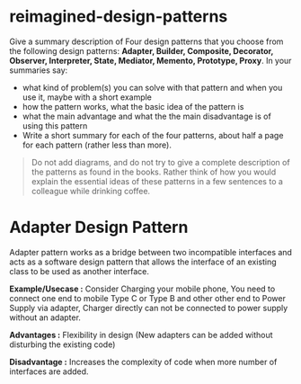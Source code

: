 # reimagined-design-patterns

Give a summary description of Four design patterns that you choose from the following design patterns: **Adapter,  Builder, Composite, Decorator, Observer, Interpreter, State, Mediator, Memento, Prototype, Proxy**. In your summaries say:

- what kind of problem(s) you can solve with that pattern and when you use it, maybe with a short example
- how the pattern works, what the basic idea of the pattern is
- what the main advantage and what the the main disadvantage is of using this pattern
- Write a short summary for each of the four patterns, about half a page for each pattern (rather less than more). 

> Do not add diagrams, and do not try to give a complete description of the patterns as found in the books. Rather think of how you would explain the essential ideas of these patterns in a few sentences to a colleague while drinking coffee.

# **Adapter Design Pattern**
Adapter pattern works as a bridge between two incompatible interfaces and acts as a software design pattern that allows the interface of an existing class to be used as another interface.

**Example/Usecase :** Consider Charging your mobile phone, You need to connect one end to mobile Type C or Type B and other other end to Power Supply via adapter, Charger directly can not be connected to power supply without an adapter.

**Advantages :** Flexibility in design (New adapters can be added without disturbing the existing code)

**Disadvantage :** Increases the complexity of code when more number of interfaces are added.
